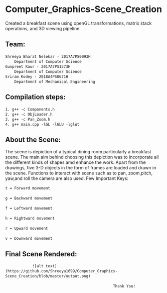 # Computer_Graphics-Scene_Creation
Created a breakfast scene using openGL transformations, matrix stack operations, and 3D viewing pipeline.

## Team:

    Shreeya Bharat Nelekar - 2017A7PS0093H
        Department of Computer Science
    Gunpreet Kaur - 2017A7PS1573H
        Department of Computer Science
    Sriram Kodey - 2018A4PS0671H
        Department of Mechanical Engineering
        
## Compilation steps:

    1. g++ -c Components.h
    2. g++ -c ObjLoader.h
    3. g++ -c Pan_Zoom.h
    4. g++ main.cpp -lGL -lGLU -lglut

## About the Scene:

The scene is depiction of a typical dining room particularly a breakfast scene. The main aim behind choosing this depiction was to incorporate all the different kinds of shapes amd enhance the work. Apart from the drawings, five 3-D objects in the form of frames are loaded and drawn in the scene. Functions to interact with scene such as to pan, zoom,pitch, yaw,and roll the camera are also used.
Few Important Keys:

    t = Forward movement

    g = Backward movement

    f = Leftward movement

    h = Rightward movement

    r = Upward movement

    v = Downward movement
    
 ## Final Scene Rendered:
    
                ![alt text](https://github.com/Shreeya1699/Computer_Graphics-Scene_Creation/blob/master/output.png)

                                                    Thank You!
